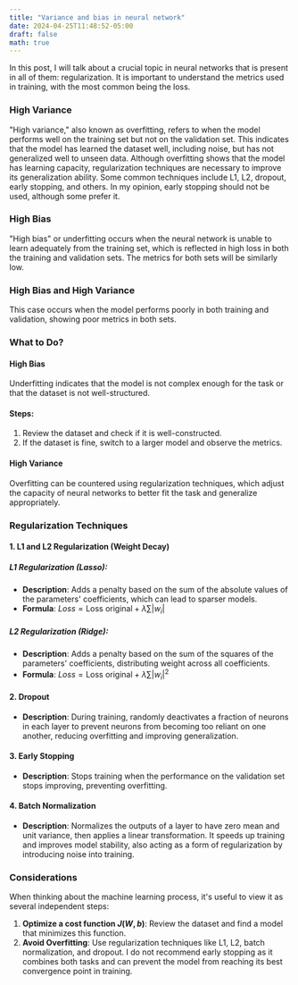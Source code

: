 ```yaml
---
title: "Variance and bias in neural network"
date: 2024-04-25T11:48:52-05:00
draft: false
math: true
---
```


In this post, I will talk about a crucial topic in neural networks that is present in all of them: regularization. It is important to understand the metrics used in training, with the most common being the loss.

### High Variance

"High variance," also known as overfitting, refers to when the model performs well on the training set but not on the validation set. This indicates that the model has learned the dataset well, including noise, but has not generalized well to unseen data. Although overfitting shows that the model has learning capacity, regularization techniques are necessary to improve its generalization ability. Some common techniques include L1, L2, dropout, early stopping, and others. In my opinion, early stopping should not be used, although some prefer it.

### High Bias

"High bias" or underfitting occurs when the neural network is unable to learn adequately from the training set, which is reflected in high loss in both the training and validation sets. The metrics for both sets will be similarly low.

### High Bias and High Variance

This case occurs when the model performs poorly in both training and validation, showing poor metrics in both sets.

### What to Do?

#### High Bias

Underfitting indicates that the model is not complex enough for the task or that the dataset is not well-structured.

#### Steps:
1. Review the dataset and check if it is well-constructed.
2. If the dataset is fine, switch to a larger model and observe the metrics.

#### High Variance

Overfitting can be countered using regularization techniques, which adjust the capacity of neural networks to better fit the task and generalize appropriately.

### Regularization Techniques

#### 1. **L1 and L2 Regularization (Weight Decay)**

##### L1 Regularization (Lasso):

- **Description**: Adds a penalty based on the sum of the absolute values of the parameters' coefficients, which can lead to sparser models.
- **Formula**: $Loss = \text{Loss original} + \lambda \sum |w_i|$

##### L2 Regularization (Ridge):

- **Description**: Adds a penalty based on the sum of the squares of the parameters' coefficients, distributing weight across all coefficients.
- **Formula**: $Loss = \text{Loss original} + \lambda \sum |w_i|^2$

#### 2. **Dropout**

- **Description**: During training, randomly deactivates a fraction of neurons in each layer to prevent neurons from becoming too reliant on one another, reducing overfitting and improving generalization.

#### 3. **Early Stopping**

- **Description**: Stops training when the performance on the validation set stops improving, preventing overfitting.

#### 4. **Batch Normalization**

- **Description**: Normalizes the outputs of a layer to have zero mean and unit variance, then applies a linear transformation. It speeds up training and improves model stability, also acting as a form of regularization by introducing noise into training.

### Considerations

When thinking about the machine learning process, it's useful to view it as several independent steps:

1. **Optimize a cost function $J(W,b)$**: Review the dataset and find a model that minimizes this function.
2. **Avoid Overfitting**: Use regularization techniques like L1, L2, batch normalization, and dropout. I do not recommend early stopping as it combines both tasks and can prevent the model from reaching its best convergence point in training.
